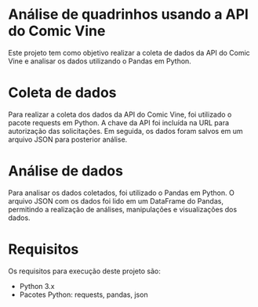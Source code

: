 # Análise de quadrinhos usando a API do Comic Vine

Este projeto tem como objetivo realizar a coleta de dados da API do Comic Vine e analisar os dados utilizando o Pandas em Python.

# Coleta de dados
Para realizar a coleta dos dados da API do Comic Vine, foi utilizado o pacote requests em Python. A chave da API foi incluída na URL para autorização das solicitações. Em seguida, os dados foram salvos em um arquivo JSON para posterior análise.

# Análise de dados
Para analisar os dados coletados, foi utilizado o Pandas em Python. O arquivo JSON com os dados foi lido em um DataFrame do Pandas, permitindo a realização de análises, manipulações e visualizações dos dados.

# Requisitos
Os requisitos para execução deste projeto são:

- Python 3.x
- Pacotes Python: requests, pandas, json
